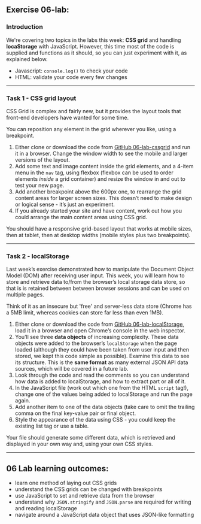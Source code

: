 ## Exercise 06-lab: 

### Introduction

We're covering two topics in the labs this week: **CSS grid** and handling **locaStorage** with JavaScript. However, this time most of the code is supplied and functions as it should, so you can just experiment with it, as explained below.

- Javascript: `console.log()` to check your code
- HTML: validate your code every few changes

---

### Task 1 - CSS grid layout

CSS Grid is complex and fairly new, but it provides the layout tools that front-end developers have wanted for some time.

You can reposition any element in the grid wherever you like, using a breakpoint.

1. Either clone or download the code from [GitHub 06-lab-cssgrid](https://GitHub.com/ctec3905/06-lab-cssgrid/) and run it in a browser. Change the window width to see the mobile and larger versions of the layout.
2. Add some text and image content inside the grid elements, and a 4-item menu in the `nav` tag, using flexbox (flexbox can be used to order elements *inside* a grid container) and resize the window in and out to test your new page.
3. Add another breakpoint above the 600px one, to rearrange the grid content areas for larger screen sizes. This doesn’t need to make design or logical sense - it’s just an experiment.
4. If you already started your site and have content, work out how you could arrange the main content areas using CSS grid.

You should have a responsive grid-based layout that works at mobile sizes, then at tablet, then at desktop widths (mobile styles plus two breakpoints).

---

### Task 2 - localStorage

Last week’s exercise demonstrated how to manipulate the Document Object Model (DOM) after receiving user input. This week, you will learn how to store and retrieve data to/from the browser’s local storage data store, so that is is retained between between browser sessions and can be used on multiple pages.

Think of it as an insecure but 'free' and server-less data store (Chrome has a 5MB limit, whereas cookies can store far less than even 1MB).

1. Either clone or download the code from [GitHub 06-lab-localStorage](https://github.com/CTEC3905/06-lab-localStorage/), load it in a browser and open Chrome’s console in the web inspector.
2. You’ll see three **data objects** of increasing complexity. These data objects were added to the browser’s `localStorage` when the page loaded (although they could have been taken from user input and then stored, we kept this code simple as possible). Examine this data to see its structure. This is the **same format** as many external JSON API data sources, which will be covered in a future lab.
3. Look through the code and read the comments so you can understand how data is added to localStorage, and how to extract part or all of it.
4. In the JavaScript file (work out which one from the HTML `script` tag!), change one of the values being added to localStorage and run the page again.
5. Add another item to one of the data objects (take care to omit the trailing comma on the final key-value pair or final object.
4. Style the appearance of the data using CSS - you could keep the existing list tag or use a table.

Your file should generate some different data, which is retrieved and displayed in your own way and, using your own CSS styles.

---

## 06 Lab learning outcomes:

- learn one method of laying out CSS grids
- understand the CSS grids can be changed with breakpoints
- use JavaScript to set and retrieve data from the browser
- understand why `JSON.stringify` and `JSON.parse` are required for writing and reading localStorage
- navigate around a JavaScript data object that uses JSON-like formatting

